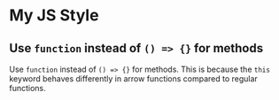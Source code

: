 # My JS Style

## Use `function` instead of `() => {}` for methods

Use `function` instead of `() => {}` for methods. This is because the `this` keyword behaves differently in arrow functions compared to regular functions.
